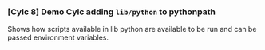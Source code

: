 ### [Cylc 8] Demo Cylc adding `lib/python` to pythonpath
Shows how scripts available in lib python are available to
be run and can be passed environment variables.


